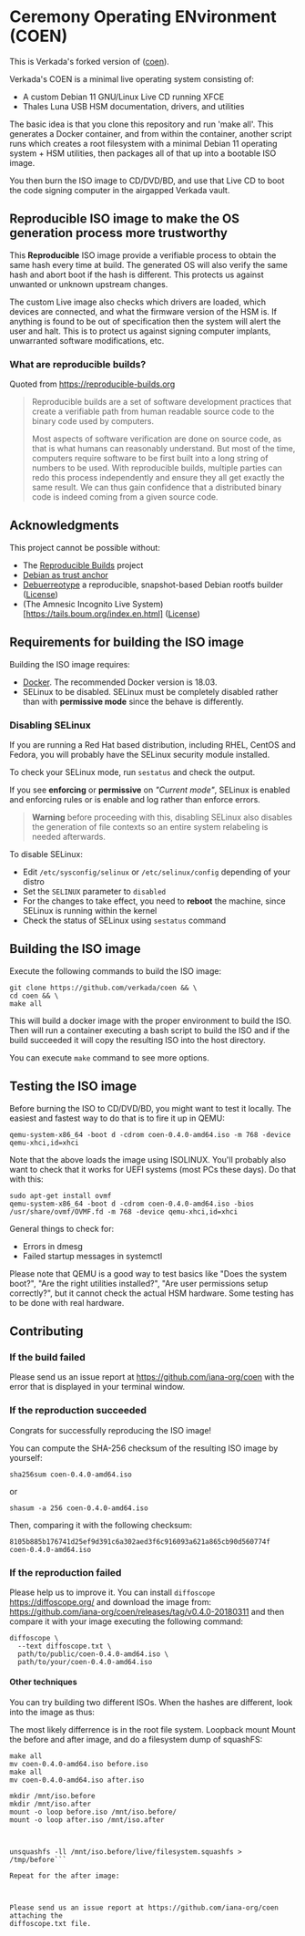 # Ceremony Operating ENvironment (COEN)

This is Verkada's forked version of ([coen](https://https://github.com/iana-org/coen)).

Verkada's COEN is a minimal live operating system consisting of:

- A custom Debian 11 GNU/Linux Live CD running XFCE
- Thales Luna USB HSM documentation, drivers, and utilities

The basic idea is that you clone this repository and run 'make all'.  This generates
a Docker container, and from within the container, another script runs which
creates a root filesystem with a minimal Debian 11 operating system + HSM utilities,
then packages all of that up into a bootable ISO image.

You then burn the ISO image to CD/DVD/BD, and use that Live CD to boot the code signing
computer in the airgapped Verkada vault.

## Reproducible ISO image to make the OS generation process more trustworthy

This **Reproducible** ISO image provide a verifiable process to obtain the same
hash every time at build.  The generated OS will also verify the same hash and abort
boot if the hash is different.  This protects us against unwanted or unknown upstream
changes.

The custom Live image also checks which drivers are loaded, which devices are connected,
and what the firmware version of the HSM is.  If anything is found to be out of
specification then the system will alert the user and halt.  This is to protect us against
signing computer implants, unwarranted software modifications, etc.

### What are reproducible builds?

Quoted from https://reproducible-builds.org

> Reproducible builds are a set of software development practices that create a
verifiable path from human readable source code to the binary code used by
computers.
>
> Most aspects of software verification are done on source code, as that is what
humans can reasonably understand. But most of the time, computers require
software to be first built into a long string of numbers to be used. With
reproducible builds, multiple parties can redo this process independently and
ensure they all get exactly the same result. We can thus gain confidence that a
distributed binary code is indeed coming from a given source code.

## Acknowledgments

This project cannot be possible without:
- The [Reproducible Builds](https://reproducible-builds.org/) project
- [Debian as trust anchor](https://wiki.debian.org/ReproducibleBuilds)
- [Debuerreotype](https://github.com/debuerreotype/debuerreotype) a reproducible, snapshot-based Debian rootfs builder ([License](https://github.com/debuerreotype/debuerreotype/blob/master/LICENSE))
- (The Amnesic Incognito Live System)[https://tails.boum.org/index.en.html] ([License](https://tails.boum.org/doc/about/license/index.en.html))

## Requirements for building the ISO image

Building the ISO image requires:

* [Docker](https://www.docker.com/). The recommended Docker version is 18.03.
* SELinux to be disabled. SELinux must be completely disabled rather than with **permissive mode** since the behave is differently.

### Disabling SELinux

If you are running a Red Hat based distribution, including RHEL, CentOS and
Fedora, you will probably have the SELinux security module installed.

To check your SELinux mode, run `sestatus` and check the output.

If you see **enforcing** or **permissive** on *"Current mode"*, SELinux is
enabled and enforcing rules or is enable and log rather than enforce errors.

> **Warning** before proceeding with this, disabling SELinux also disables the
generation of file contexts so an entire system relabeling is needed afterwards.

To disable SELinux:

- Edit `/etc/sysconfig/selinux` or `/etc/selinux/config` depending of your distro
- Set the `SELINUX` parameter to `disabled`
- For the changes to take effect, you need to **reboot** the machine, since
SELinux is running within the kernel
- Check the status of SELinux using `sestatus` command

## Building the ISO image

Execute the following commands to build the ISO image:

```
git clone https://github.com/verkada/coen && \
cd coen && \
make all
```
This will build a docker image with the proper environment to build the
ISO. Then will run a container executing a bash script to build the ISO and
if the build succeeded it will copy the resulting ISO into the host directory.

You can execute `make` command to see more options.

## Testing the ISO image

Before burning the ISO to CD/DVD/BD, you might want to test it locally.  The
easiest and fastest way to do that is to fire it up in QEMU:

```
qemu-system-x86_64 -boot d -cdrom coen-0.4.0-amd64.iso -m 768 -device qemu-xhci,id=xhci
```

Note that the above loads the image using ISOLINUX.  You'll probably also want
to check that it works for UEFI systems (most PCs these days).  Do that with this:

```
sudo apt-get install ovmf
qemu-system-x86_64 -boot d -cdrom coen-0.4.0-amd64.iso -bios /usr/share/ovmf/OVMF.fd -m 768 -device qemu-xhci,id=xhci
```

General things to check for:
* Errors in dmesg
* Failed startup messages in systemctl

Please note that QEMU is a good way to test basics like "Does the system boot?",
"Are the right utilities installed?", "Are user permissions setup correctly?", but
it cannot check the actual HSM hardware.  Some testing has to be done with real hardware.

## Contributing

### If the build failed

Please send us an issue report at https://github.com/iana-org/coen with the error
that is displayed in your terminal window.

### If the reproduction succeeded

Congrats for successfully reproducing the ISO image!

You can compute the SHA-256 checksum of the resulting ISO image by yourself:

```
sha256sum coen-0.4.0-amd64.iso
```
or
```
shasum -a 256 coen-0.4.0-amd64.iso
```

Then, comparing it with the following checksum:

```
8105b885b176741d25ef9d391c6a302aed3f6c916093a621a865cb90d560774f  coen-0.4.0-amd64.iso
```



### If the reproduction failed

Please help us to improve it. You can install `diffoscope` https://diffoscope.org/
and download the image from:
https://github.com/iana-org/coen/releases/tag/v0.4.0-20180311
and then compare it with your image executing the following command:

```
diffoscope \
  --text diffoscope.txt \
  path/to/public/coen-0.4.0-amd64.iso \
  path/to/your/coen-0.4.0-amd64.iso
```

#### Other techniques

You can try building two different ISOs.  When the hashes are different, look into
the image as thus:

The most likely differrence is in the root file system. Loopback mount Mount the before
and after image, and do a filesystem dump of squashFS:

```
make all
mv coen-0.4.0-amd64.iso before.iso
make all
mv coen-0.4.0-amd64.iso after.iso

mkdir /mnt/iso.before
mkdir /mnt/iso.after
mount -o loop before.iso /mnt/iso.before/
mount -o loop after.iso /mnt/iso.after



unsquashfs -ll /mnt/iso.before/live/filesystem.squashfs > /tmp/before```

Repeat for the after image:



Please send us an issue report at https://github.com/iana-org/coen attaching the
diffoscope.txt file.
